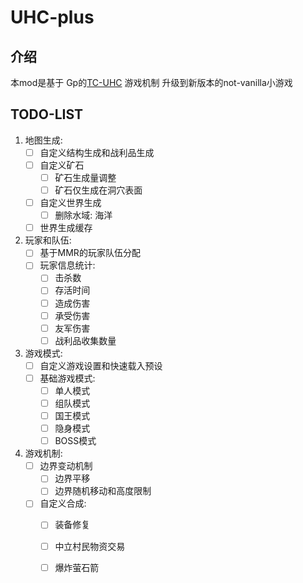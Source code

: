 # UHC-plus

## 介绍

本mod是基于 Gp的[TC-UHC](https://github.com/Gamepiaynmo/TC-UHC) 游戏机制 升级到新版本的not-vanilla小游戏 


## TODO-LIST

1. 地图生成: 
    -[ ] 自定义结构生成和战利品生成 
    -[ ] 自定义矿石
        -[ ] 矿石生成量调整
        -[ ] 矿石仅生成在洞穴表面
    -[ ] 自定义世界生成
        -[ ] 删除水域: 海洋
    -[ ] 世界生成缓存
2. 玩家和队伍: 
    -[ ] 基于MMR的玩家队伍分配
    -[ ] 玩家信息统计: 
      -[ ] 击杀数 
      -[ ] 存活时间 
      -[ ] 造成伤害 
      -[ ] 承受伤害 
      -[ ] 友军伤害 
      -[ ] 战利品收集数量 
               
3. 游戏模式:
    -[ ] 自定义游戏设置和快速载入预设
    -[ ] 基础游戏模式:
        -[ ] 单人模式
        -[ ] 组队模式
        -[ ] 国王模式
        -[ ] 隐身模式
        -[ ] BOSS模式
4. 游戏机制:
    -[ ] 边界变动机制
        -[ ] 边界平移
        -[ ] 边界随机移动和高度限制
    -[ ] 自定义合成:
        -[ ] 装备修复
        -[ ] 中立村民物资交易
        -[ ] 爆炸萤石箭
                  
     


